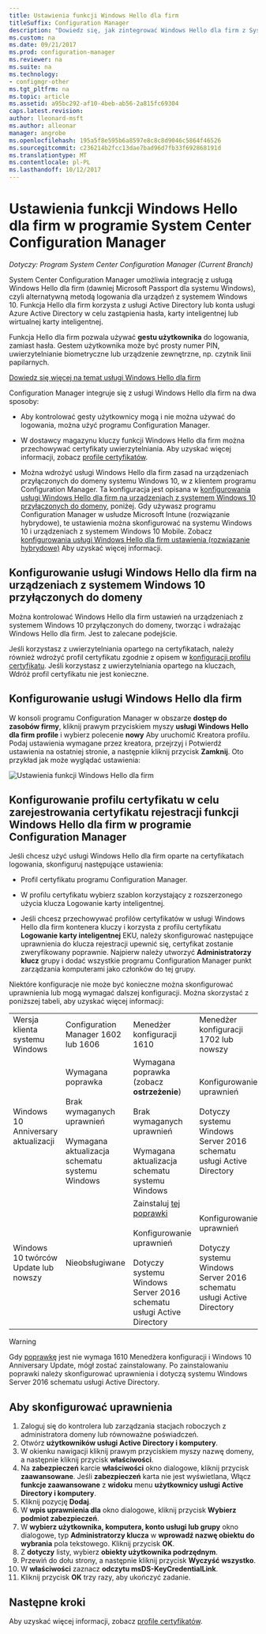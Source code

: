 ```yaml
---
title: Ustawienia funkcji Windows Hello dla firm
titleSuffix: Configuration Manager
description: "Dowiedz się, jak zintegrować Windows Hello dla firm z System Center Configuration Manager."
ms.custom: na
ms.date: 09/21/2017
ms.prod: configuration-manager
ms.reviewer: na
ms.suite: na
ms.technology:
- configmgr-other
ms.tgt_pltfrm: na
ms.topic: article
ms.assetid: a95bc292-af10-4beb-ab56-2a815fc69304
caps.latest.revision: 
author: lleonard-msft
ms.author: alleonar
manager: angrobe
ms.openlocfilehash: 195a5f8e595b6a8597e8c8c8d9046c5864f46526
ms.sourcegitcommit: c236214b2fcc13dae7bad96d7fb33f692868191d
ms.translationtype: MT
ms.contentlocale: pl-PL
ms.lasthandoff: 10/12/2017
---
```

# <a name="windows-hello-for-business-settings-in-system-center-configuration-manager"></a>Ustawienia funkcji Windows Hello dla firm w programie System Center Configuration Manager

*Dotyczy: Program System Center Configuration Manager (Current Branch)*

System Center Configuration Manager umożliwia integrację z usługą Windows Hello dla firm (dawniej Microsoft Passport dla systemu Windows), czyli alternatywną metodą logowania dla urządzeń z systemem Windows 10. Funkcja Hello dla firm korzysta z usługi Active Directory lub konta usługi Azure Active Directory w celu zastąpienia hasła, karty inteligentnej lub wirtualnej karty inteligentnej.  

Funkcja Hello dla firm pozwala używać **gestu użytkownika** do logowania, zamiast hasła. Gestem użytkownika może być prosty numer PIN, uwierzytelnianie biometryczne lub urządzenie zewnętrzne, np. czytnik linii papilarnych.

[Dowiedz się więcej na temat usługi Windows Hello dla firm](https://docs.microsoft.com/windows/access-protection/hello-for-business/hello-identity-verification)

 Configuration Manager integruje się z usługi Windows Hello dla firm na dwa sposoby:  

-   Aby kontrolować gesty użytkownicy mogą i nie można używać do logowania, można użyć programu Configuration Manager.  

-   W dostawcy magazynu kluczy funkcji Windows Hello dla firm można przechowywać certyfikaty uwierzytelniania. Aby uzyskać więcej informacji, zobacz [profile certyfikatów](introduction-to-certificate-profiles.md).  

- Można wdrożyć usługi Windows Hello dla firm zasad na urządzeniach przyłączonych do domeny systemu Windows 10, w z klientem programu Configuration Manager. Ta konfiguracja jest opisana w [konfigurowania usługi Windows Hello dla firm na urządzeniach z systemem Windows 10 przyłączonych do domeny](#configure-windows-hello-for-business-on-domain-joined-windows-10-devices), poniżej. Gdy używasz programu Configuration Manager w usłudze Microsoft Intune (rozwiązanie hybrydowe), te ustawienia można skonfigurować na systemu Windows 10 i urządzeniach z systemem Windows 10 Mobile. Zobacz [konfigurowania usługi Windows Hello dla firm ustawienia (rozwiązanie hybrydowe)](../../mdm/deploy-use/windows-hello-for-business-settings.md) Aby uzyskać więcej informacji.

## <a name="configure-windows-hello-for-business-on-domain-joined-windows-10-devices"></a>Konfigurowanie usługi Windows Hello dla firm na urządzeniach z systemem Windows 10 przyłączonych do domeny
Można kontrolować Windows Hello dla firm ustawień na urządzeniach z systemem Windows 10 przyłączonych do domeny, tworząc i wdrażając Windows Hello dla firm. Jest to zalecane podejście.


Jeśli korzystasz z uwierzytelniania opartego na certyfikatach, należy również wdrożyć profil certyfikatu zgodnie z opisem w [konfiguracji profilu certyfikatu](#configure-a-certificate-profile). Jeśli korzystasz z uwierzytelniania opartego na kluczach, Wdróż profil certyfikatu nie jest konieczne.

## <a name="configure-a-windows-hello-for-business-profile"></a>Konfigurowanie usługi Windows Hello dla firm  

W konsoli programu Configuration Manager w obszarze **dostęp do zasobów firmy**, kliknij prawym przyciskiem myszy **usługi Windows Hello dla firm profile** i wybierz polecenie **nowy** Aby uruchomić Kreatora profilu. Podaj ustawienia wymagane przez kreatora, przejrzyj i Potwierdź ustawienia na ostatniej stronie, a następnie kliknij przycisk **Zamknij**. Oto przykład jak może wyglądać ustawienia:  

![Ustawienia funkcji Windows Hello dla firm](../media/Hello-for-Business-settings.png)

## <a name="configure-a-certificate-profile-to-enroll-the-windows-hello-for-business-enrollment-certificate-in-configuration-manager"></a>Konfigurowanie profilu certyfikatu w celu zarejestrowania certyfikatu rejestracji funkcji Windows Hello dla firm w programie Configuration Manager  
 Jeśli chcesz użyć usługi Windows Hello dla firm oparte na certyfikatach logowania, skonfiguruj następujące ustawienia:  

-   Profil certyfikatu programu Configuration Manager.  

-   W profilu certyfikatu wybierz szablon korzystający z rozszerzonego użycia klucza Logowanie karty inteligentnej.  

-   Jeśli chcesz przechowywać profilów certyfikatów w usługi Windows Hello dla firm kontenera kluczy i korzysta z profilu certyfikatu **Logowanie karty inteligentnej** EKU, należy skonfigurować następujące uprawnienia do klucza rejestracji upewnić się, certyfikat zostanie zweryfikowany poprawnie.
Najpierw należy utworzyć **Administratorzy klucz** grupy i dodać wszystkie programu Configuration Manager punkt zarządzania komputerami jako członków do tej grupy.

Niektóre konfiguracje nie może być konieczne można skonfigurować uprawnienia lub mogą wymagać dalszej konfiguracji. Można skorzystać z poniższej tabeli, aby uzyskać więcej informacji:

|||||
|-|-|-|-|
|Wersja klienta systemu Windows|Configuration Manager 1602 lub 1606|Menedżer konfiguracji 1610|Menedżer konfiguracji 1702 lub nowszy|
|Windows 10 Anniversary aktualizacji|Wymagana poprawka<br><br>Brak wymaganych uprawnień<br><br>Wymagana aktualizacja schematu systemu Windows|Wymagana poprawka (zobacz **ostrzeżenie**)<br><br>Brak wymaganych uprawnień<br><br>Wymagana aktualizacja schematu systemu Windows|Konfigurowanie uprawnień<br><br>Dotyczy systemu Windows Server 2016 schematu usługi Active Directory|
|Windows 10 twórców Update lub nowszy|Nieobsługiwane|Zainstaluj [tej poprawki](https://support.microsoft.com/help/4010155/update-rollup-for-system-center-configuration-manager-current-branch-v)<br><br>Konfigurowanie uprawnień<br><br>Dotyczy systemu Windows Server 2016 schematu usługi Active Directory|Konfigurowanie uprawnień<br><br>Dotyczy systemu Windows Server 2016 schematu usługi Active Directory|

> [!WARNING]
> Gdy [poprawkę](https://support.microsoft.com/help/4010155/update-rollup-for-system-center-configuration-manager-current-branch-v) jest nie wymaga 1610 Menedżera konfiguracji i Windows 10 Anniversary Update, mógł zostać zainstalowany.  Po zainstalowaniu poprawki należy skonfigurować uprawnienia i dotyczą systemu Windows Server 2016 schematu usługi Active Directory.

## <a name="to-configure-permissions"></a>Aby skonfigurować uprawnienia

1.  Zaloguj się do kontrolera lub zarządzania stacjach roboczych z administratora domeny lub równoważne poświadczeń.
2.  Otwórz **użytkowników usługi Active Directory i komputery**.
3.  W okienku nawigacji kliknij prawym przyciskiem myszy nazwę domeny, a następnie kliknij przycisk **właściwości**.
4.  Na **zabezpieczeń** karcie  *<domain name>*  **właściwości** okno dialogowe, kliknij przycisk **zaawansowane**. Jeśli **zabezpieczeń** karta nie jest wyświetlana, Włącz **funkcje zaawansowane** z **widoku** menu **użytkownicy usługi Active Directory i komputery**.
5.  Kliknij pozycję **Dodaj**.
6.  W **wpis uprawnienia dla**  *<domain name>*  okno dialogowe, kliknij przycisk **Wybierz podmiot zabezpieczeń**.
7.  W **wybierz użytkownika, komputera, konto usługi lub grupy** okno dialogowe, typ **Administratorzy klucza** w **wprowadź nazwę obiektu do wybrania** pola tekstowego.  Kliknij przycisk **OK**.
8.  Z **dotyczy** listy, wybierz **obiekty użytkownika podrzędnym**.
9.  Przewiń do dołu strony, a następnie kliknij przycisk **Wyczyść wszystko**.
10. W **właściwości** zaznacz **odczytu msDS-KeyCredentialLink**.
11. Kliknij przycisk **OK** trzy razy, aby ukończyć zadanie.


## <a name="next-steps"></a>Następne kroki

Aby uzyskać więcej informacji, zobacz [profile certyfikatów](introduction-to-certificate-profiles.md).  




